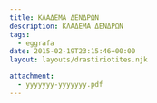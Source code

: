 ```yaml
---
title: ΚΛΑΔΕΜΑ ΔΕΝΔΡΩΝ
description: ΚΛΑΔΕΜΑ ΔΕΝΔΡΩΝ
tags:
  - eggrafa
date: 2015-02-19T23:15:46+00:00
layout: layouts/drastiriotites.njk

attachment:
  - yyyyyyy-yyyyyyy.pdf
---
```


<!-- excerpt -->
